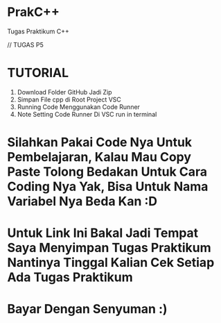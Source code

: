 # PrakC++
Tugas Praktikum C++ 

// TUGAS P5
# TUTORIAL
1. Download Folder GitHub Jadi Zip
2. Simpan File cpp di Root Project VSC
3. Running Code Menggunakan Code Runner
4. Note Setting Code Runner Di VSC run in terminal

# Silahkan Pakai Code Nya Untuk Pembelajaran, Kalau Mau Copy Paste Tolong Bedakan Untuk Cara Coding Nya Yak, Bisa Untuk Nama Variabel Nya Beda Kan :D
# Untuk Link Ini Bakal Jadi Tempat Saya Menyimpan Tugas Praktikum Nantinya Tinggal Kalian Cek Setiap Ada Tugas Praktikum 
# Bayar Dengan Senyuman :)
